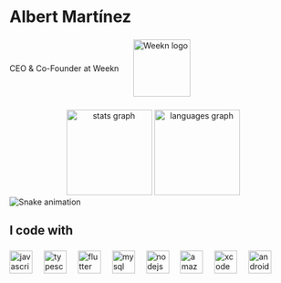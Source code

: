 <h1 align="left">Albert Martínez</h1>

###

<div align="left" style="display: flex; align-items: center;">
  <p style="margin: 0;">CEO & Co-Founder at <a href="https://www.weekn.app" target="_blank" style="text-decoration: none;">Weekn</a></p>
  <a href="https://www.weekn.app" target="_blank" style="margin-left: 25px; text-decoration: none;">
    <img src="https://weekn-images.s3.eu-west-3.amazonaws.com/LogoWeeknSponsor.png" height="100" alt="Weekn logo" />
  </a>
</div>

###

<div align="center">
  <img src="https://albert-github-stats.vercel.app/api?username=albert-mr&hide_title=false&hide_rank=false&show_icons=true&include_all_commits=true&count_private=true&disable_animations=false&theme=dracula&locale=en&hide_border=false&order=1" height="150" alt="stats graph"  />
  <img src="https://albert-github-stats.vercel.app/api/top-langs?username=albert-mr&locale=en&hide_title=false&layout=compact&card_width=320&langs_count=5&theme=dracula&hide_border=false&order=2" height="150" alt="languages graph"  />
</div>


<img src="https://raw.githubusercontent.com/albert-mr/albert-mr/output/snake.svg" alt="Snake animation" />

###

###

<h2 align="left">I code with</h2>

###

<div align="left">
  <img src="https://cdn.jsdelivr.net/gh/devicons/devicon/icons/javascript/javascript-original.svg" height="40" alt="javascript logo" />
    <img width="12" />
  
  <img src="https://cdn.jsdelivr.net/gh/devicons/devicon/icons/typescript/typescript-original.svg" height="40" alt="typescript logo" />
    <img width="12" />
 
  <img src="https://cdn.jsdelivr.net/gh/devicons/devicon/icons/flutter/flutter-original.svg" height="40" alt="flutter logo" />
    <img width="12" />
  
  <img src="https://cdn.simpleicons.org/mysql/4479A1" height="40" alt="mysql logo" />
    <img width="12" />
  
  <img src="https://cdn.simpleicons.org/nodedotjs/339933" height="40" alt="nodejs logo" />
    <img width="12" />
 
  <img src="https://skillicons.dev/icons?i=aws" height="40" alt="amazonwebservices logo" />
    <img width="12" />
  
  <img src="https://cdn.simpleicons.org/xcode/147EFB" height="40" alt="xcode logo" />
    <img width="12" />
  
  <img src="https://cdn.simpleicons.org/androidstudio/3DDC84" height="40" alt="androidstudio logo" />
    <img width="12" />
  
</div>

